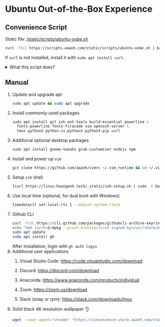 # Ubuntu Out-of-the-Box Experience

## Convenience Script

Static file: [/static/scripts/ubuntu-oobe.sh](/static/scripts/ubuntu-oobe.sh)

```bash
curl -fSsl https://scripts.aaanh.com/static/scripts/ubuntu-oobe.sh | bash
```

If `curl` is not installed, install it with `sudo apt install curl`.

<details>
    <summary>What this script does?</summary>
    <ul>
        <li>Use apt to update and upgrade</li>
        <li>Install packages: git, zsh, net-tools, build-essential, powerline, fonts-powerline, fonts-firacode, vim, openssh-server, tmux, python3, python-is-python3 python3-pip.</li>
        <li>Set up and configure zsh, oh-my-zsh, zsh-highlighting, zsh theme.</li>
    </ul>
</details>

## Manual

1. Update and upgrade apt
    ```sh
    sudo apt update && sudo apt upgrade
    ```
2. Install commonly-used packages
    ```sh
    sudo apt install git zsh net-tools build-essential powerline \
      fonts-powerline fonts-firacode vim openssh-server \
      tmux python3 python-is-python3 python3-pip curl
    ```
3. Additional optional desktop packages
    ```sh
    sudo apt install gnome-tweaks grub-customizer nodejs npm
    ```
4. Install and power up `vim`
    ```sh
    git clone https://github.com/aaanh/vimrc ~/.vim_runtime && cd ~/.vim_runtime && ./install_awesome_vimrc.sh
    ```
5. Setup `zsh` shell
    ```sh
    (curl https://linux.hoanganh.tech/_static/zsh-setup.sh | sudo -E bash -)
    ```
6. Use local time (optional, for dual boot with Windows)
    ```sh
    timedatectl set-local-rtc 1 --adjust-system-clock
    ```
7. Github CLI
    ```sh
    curl -fsSL https://cli.github.com/packages/githubcli-archive-keyring.gpg | sudo dd of=/usr/share/keyrings/githubcli-archive-keyring.gpg
    echo "deb [arch=$(dpkg --print-architecture) signed-by=/usr/share/keyrings/githubcli-archive-keyring.gpg] https://cli.github.com/packages stable main" | sudo tee /etc/apt/sources.list.d/github-cli.list > /dev/null
    sudo apt update
    sudo apt install gh
    ```
    After installation, login with `gh auth login`
8. Additional user applications
   1. Visual Studio Code: <https://code.visualstudio.com/download>

   2.  Discord: <https://discord.com/download>

   3.  Anaconda: <https://www.anaconda.com/products/individual>

   4.  Zoom: <https://zoom.us/download>

   5.  Slack (snap or rpm): <https://slack.com/downloads/linux>
9.  Solid black 4K resolution wallpaper 👌
    ```sh
    wget --user-agent="chrome" "https://convenience-store.aaanh.com/static/images/black-solid-4k.png" -O ~/
    ```